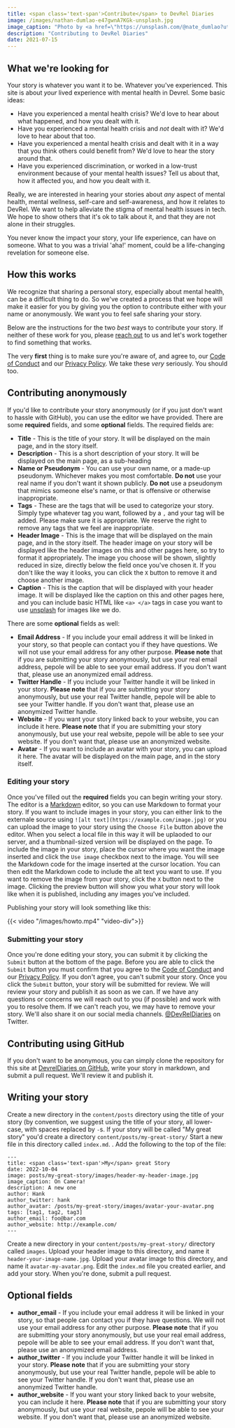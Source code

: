 ```yaml
---
title: <span class='text-span'>Contribute</span> to DevRel Diaries
image: /images/nathan-dumlao-e47gwnA7KGk-unsplash.jpg
image_caption: "Photo by <a href=\"https://unsplash.com/@nate_dumlao?utm_source=unsplash&utm_medium=referral&utm_content=creditCopyText\">Nathan Dumlao</a> on <a href=\"https://unsplash.com/s/photos/diary?utm_source=unsplash&utm_medium=referral&utm_content=creditCopyText\">Unsplash</a>"
description: "Contributing to DevRel Diaries"
date: 2021-07-15
---
```


## <span class='text-span'>What</span> we're looking for

Your story is whatever you want it to be. Whatever you've experienced. This site is about *your* lived experience with mental health in Devrel. Some basic ideas:

- Have you experienced a mental health crisis? We'd love to hear about what happened, and how you dealt with it.
- Have you experienced a mental health crisis and *not* dealt with it? We'd love to hear about that too.
- Have you experienced a mental health crisis and dealt with it in a way that you think others could benefit from? We'd love to hear the story around that.
- Have you experienced discrimination, or worked in a low-trust environment because of your mental health issues? Tell us about that, how it affected you, and how you dealt with it.

Really, we are interested in hearing your stories about *any* aspect of mental health, mental wellness, self-care and self-awareness, and how it relates to DevRel. We want to help alleviate the stigma of mental health issues in tech. We hope to show others that it's ok to talk about it, and that they are not alone in their struggles.

You never know the impact your story, your life experience, can have on someone. What to you was a trivial 'aha!' moment, could be a life-changing revelation for someone else. 
## <span class='text-span'>How</span> this works

We recognize that sharing a personal story, especially about mental health, can be a difficult thing to do. So we've created a process that we hope will make it easier for you by giving you the option to contribute either with your name or anonymously. We want you to feel safe sharing your story.

Below are the instructions for the two _best_ ways to contribute your story. If neither of these work for you, please [reach out](mailto:stories@devreldiaries.com) to us and let's work together to find something that works.

The very **first** thing is to make sure you're aware of, and agree to, our [Code of Conduct](/code_of_conduct/) and our [Privacy Policy](/privacy_policy). We take these *very* seriously. You should too.

## <span class='text-span'>Contributing</span> anonymously

If you'd like to contribute your story anonymously (or if you just don't want to hassle with GitHub), you can use the editor we have provided. There are some **required** fields, and some **optional** fields. The required fields are:

* **Title** - This is the title of your story. It will be displayed on the main page, and in the story itself.
* **Description** - This is a short description of your story. It will be displayed on the main page, as a sub-heading
* **Name or Pseudonym** - You can use your own name, or a made-up pseudonym. Whichever makes you most comfortable. **Do not** use your real name if you don't want it shown publicly. **Do not** use a pseudonym that mimics someone else's name, or that is offensive or otherwise inappropriate.
* **Tags** - These are the tags that will be used to categorize your story. Simply type whatever tag you want, followed by a `,` and your tag will be added. Please make sure it is appropriate. We reserve the right to remove any tags that we feel are inappropriate.
* **Header Image** - This is the image that will be displayed on the main page, and in the story itself. The header image on your story will be displayed like the header images on this and other pages here, so try to format it appropriately. The image you choose will be shown, slightly reduced in size, directly below the field once you've chosen it. If you don't like the way it looks, you can click the `X` button to remove it and choose another image.
* **Caption** - This is the caption that will be displayed with your header image. It will be displayed like the caption on this and other pages here, and you can include basic HTML like `<a> </a>` tags in case you want to use [unsplash](https://unsplash.com) for images like we do.

There are some **optional** fields as well:

* **Email Address** - If you include your email address it will be linked in your story, so that people can contact you if they have questions. We will not use your email address for any other purpose. **Please note** that if you are submitting your story anonymously, but use your real email address, pepole will be able to see your email address. If you don't want that, please use an anonymized email address.
* **Twitter Handle** - If you include your Twitter handle it will be linked in your story. **Please note** that if you are submitting your story anonymously, but use your real Twitter handle, pepole will be able to see your Twitter handle. If you don't want that, please use an anonymized Twitter handle.
* **Website** - If you want your story linked back to your website, you can include it here. **Please note** that if you are submitting your story anonymously, but use your real website, pepole will be able to see your website. If you don't want that, please use an anonymized website.
* **Avatar** - If you want to include an avatar with your story, you can upload it here. The avatar will be displayed on the main page, and in the story itself.

### <span class='text-span'>Editing</span> your story

Once you've filled out the **required** fields you can begin writing your story. The editor is a [Markdown](https://www.markdownguide.org/) editor, so you can use Markdown to format your story. If you want to include images in your story, you can either link to the externale source using `![alt text](https://example.com/image.jpg)` or you can upload the image to your story using the `Choose File` button above the editor. When you select a local file in this way it will be uplaoded to our server, and a thumbnail-sized version will be displayed on the page. To include the image in your story, place the cursor where you want the image inserted and click the `Use image` checkbox next to the image. You will see the Markdown code for the image inserted at the cursor location. You can then edit the Markdown code to include the alt text you want to use. If you want to remove the image from your story, click the `X` button next to the image. Clicking the preview button will show you what your story will look like when it is published, including any images you've included.

Publishing your story will look something like this:

{{< video "/images/howto.mp4" "video-div">}}
<p></p>

### <span class='text-span'>Submitting</span> your story

Once you're done editing your story, you can submit it by clicking the `Submit` button at the bottom of the page. Before you are able to click the `Submit` button you must confirm that you agree to the [Code of Conduct](/code_of_conduct/) and our [Privacy Policy](/privacy_policy). If you don't agree, you can't submit your story. Once you click the `Submit` button, your story will be submitted for review. We will review your story and publish it as soon as we can. If we have any questions or concerns we will reach out to you (if possible) and work with you to resolve them. If we can't reach you, we may have to remove your story. We'll also share it on our social media channels. [@DevRelDiaries](https://twitter.com/DevRelDiaries) on Twitter.

## <span class='text-span'>Contributing</span> using GitHub

If you don't want to be anonymous, you can simply clone the repository for this site at [DevrelDiaries on GitHub](https://github.com/davidgs/dev-rel-diaries), write your story in markdown, and submit a pull request. We'll review it and publish it.

## <span class='text-span'>Writing</span> your story

Create a new directory in the `content/posts` directory using the title of your story (by convention, we suggest using the title of your story, all lower-case, with spaces replaced by `-`s. If your story will be called "My great story" you'd create a directory `content/posts/my-great-story/` Start a new file in this directory called `index.md`. . Add the following to the top of the file:

```
---
title: <span class='text-span'>My</span> great Story
date: 2022-10-04
image: posts/my-great-story/images/header-my-header-image.jpg
image_caption: On Camera!
description: A new one
author: Hank
author_twitter: hank
author_avatar: /posts/my-great-story/images/avatar-your-avatar.png
tags: [tag1, tag2, tag3]
author_email: foo@bar.com
author_website: http://example.com/
---

```

Create a new directory in your `content/posts/my-great-story/` directory called `images`. Upload your header image to this directory, and name it `header-your-image-name.jpg`. Upload your avatar image to this directory, and name it `avatar-my-avatar.png`. Edit the `index.md` file you created earlier, and add your story. When you're done, submit a pull request.

## <span class='text-span'>Optional</span> fields

* **author_email** - If you include your email address it will be linked in your story, so that people can contact you if they have questions. We will not use your email address for any other purpose. **Please note** that if you are submitting your story anonymously, but use your real email address, pepole will be able to see your email address. If you don't want that, please use an anonymized email address.
* **author_twitter** - If you include your Twitter handle it will be linked in your story. **Please note** that if you are submitting your story anonymously, but use your real Twitter handle, pepole will be able to see your Twitter handle. If you don't want that, please use an anonymized Twitter handle.
* **author_website** - If you want your story linked back to your website, you can include it here. **Please note** that if you are submitting your story anonymously, but use your real website, pepole will be able to see your website. If you don't want that, please use an anonymized website.
